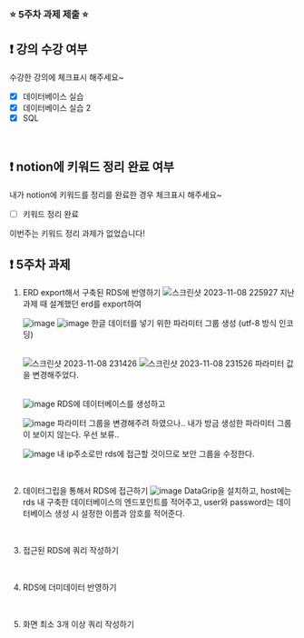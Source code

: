 ### ⭐️ 5주차 과제 제출 ⭐️

## ❗️ 강의 수강 여부
수강한 강의에 체크표시 해주세요~

- [x] 데이터베이스 실습
- [x] 데이터베이스 실습 2
- [x] SQL

<br>

## ❗️ notion에 키워드 정리 완료 여부
내가 notion에 키워드를 정리를 완료한 경우 체크표시 해주세요~

- [ ] 키워드 정리 완료

이번주는 키워드 정리 과제가 없었습니다!
<br>

## ❗️ 5주차 과제
1. ERD export해서 구축된 RDS에 반영하기
   ![스크린샷 2023-11-08 225927](https://github.com/sso0711/2023-Server-Study/assets/74605283/2b9c60c3-3ec4-4d0c-b4a6-3d59fa42bc9a)
   지난 과제 때 설계했던 erd를 export하여


   
   ![image](https://github.com/sso0711/2023-Server-Study/assets/74605283/48563b54-b806-4ec6-9487-4da0265736aa)
   ![image](https://github.com/sso0711/2023-Server-Study/assets/74605283/dd109ac2-0986-4c7d-8224-e352a2bd3ec0)
   한글 데이터를 넣기 위한 파라미터 그룹 생성 (utf-8 방식 인코딩)
   <br>
   <br>
   
   ![스크린샷 2023-11-08 231426](https://github.com/sso0711/2023-Server-Study/assets/74605283/3f3faa6e-9552-446c-9e4a-df088b8e12dc)
   ![스크린샷 2023-11-08 231526](https://github.com/sso0711/2023-Server-Study/assets/74605283/15200b71-dc1c-45b7-bd3a-10c9d9045a7f)
   파라미터 값을 변경해주었다.
   <br>
   <br>
   
   ![image](https://github.com/sso0711/2023-Server-Study/assets/74605283/4ae71d86-8d6f-4ebc-a09e-b15a01291d48)
   RDS에 데이터베이스를 생성하고

   ![image](https://github.com/sso0711/2023-Server-Study/assets/74605283/3928974d-5c1c-4888-b4cb-4b8c1b473503)
   파라미터 그룹을 변경해주려 하였으나.. 내가 방금 생성한 파라미터 그룹이 보이지 않는다.
   우선 보류..

   ![image](https://github.com/sso0711/2023-Server-Study/assets/74605283/1467e6a1-84b5-4afc-a540-630dca377125)
   내 ip주소로만 rds에 접근할 것이므로 보안 그룹을 수정한다.


   
   
<br/>

2. 데이터그립을 통해서 RDS에 접근하기
   ![image](https://github.com/sso0711/2023-Server-Study/assets/74605283/887bbdab-20ac-4c7e-8b00-556e1e77d8da)
   DataGrip을 설치하고,
   host에는 rds 내 구축한 데이터베이스의 엔드포인트를 적어주고, user와 password는 데이터베이스 생성 시 설정한 이름과 암호를 적어준다.

<br/>

3. 접근된 RDS에 쿼리 작성하기


<br/>

4. RDS에 더미데이터 반영하기
  

<br/>

5. 화면 최소 3개 이상 쿼리 작성하기
  

<br/>




